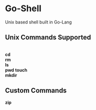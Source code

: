 # Go-Shell
Unix based shell built in Go-Lang

## Unix Commands Supported

  <br> <b>cd</b> </br>
  <b>rm</b> 
 <br> <b>ls</b> </br>
  <b>pwd</b> 
  <b>touch</b>
  </br> <b>mkdir</b> </br>

  ## Custom Commands
   <b>zip</b>

